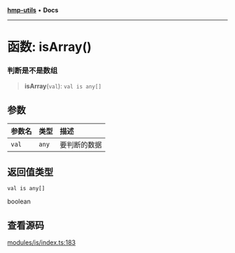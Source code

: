 [**hmp-utils**](../README.md) • **Docs**

***

# 函数: isArray()

### 判断是不是数组

> **isArray**(`val`): `val is any[]`

## 参数

| 参数名 | 类型 | 描述 |
| :------ | :------ | :------ |
| `val` | `any` | 要判断的数据 |

## 返回值类型

`val is any[]`

boolean

## 查看源码

[modules/is/index.ts:183](https://github.com/hmp1049127947/hmp-utils/blob/4a6ef6c09762a1cd3b8d7a3366d8664e5e49db4c/src/modules/is/index.ts#L183)
